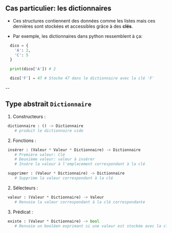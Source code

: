 ## Cas particulier: les dictionnaires

- Ces structures contiennent des données comme les listes mais ces dernières sont stockées et accessibles grâce à des **clés**.

- Par exemple, les dictionnaires dans python ressemblent à ça:
```python
  dico = {
    'A': 2,
    'C': 5
  }

  print(dico['A']) # 2

  dico['F'] = 47 # Stocke 47 dans le dictionnaire avec la clé 'F'
```

--

## Type abstrait ```Dictionnaire```

1. Constructeurs :

```python
 dictionnaire : () -> Dictionnaire
    # produit le dictionnaire vide
```

2. Fonctions : <!-- .element: class="fragment" data-fragment-index="1" -->

```python
 insérer : (Valeur * Valeur * Dictionnaire) -> Dictionnaire
    # Première valeur: Clé
    # Deuxième valeur: valeur à insérer
    # Insère la valeur à l'emplacement correspondant à la clé

 supprimer : (Valeur * Dictionnaire) -> Dictionnaire
    # Supprime la valeur correspondant à la clé
```

<!-- .element: class="fragment" data-fragment-index="1" -->

2. Sélecteurs : <!-- .element: class="fragment" data-fragment-index="2" -->

```python
 valeur : (Valeur * Dictionnaire) -> Valeur
    # Renvoie la valeur correspondant à la clé correspondante
```

<!-- .element: class="fragment" data-fragment-index="2" -->

3. Prédicat : <!-- .element: class="fragment" data-fragment-index="3" -->

```python
 existe : (Valeur * Dictionnaire) -> bool
    # Renvoie un booléen exprimant si une valeur est stockée avec la clé fournie en paramètre
```

<!-- .element: class="fragment" data-fragment-index="3" -->
